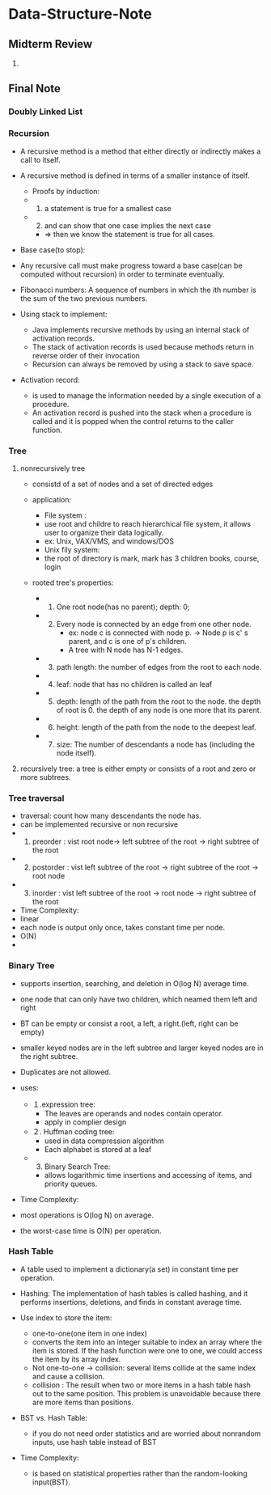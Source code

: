 # Data-Structure-Note

## Midterm Review

1. 

## Final Note

### Doubly Linked List

### Recursion
* A recursive method is a method that either directly or indirectly makes a call to itself.
* A recursive method is defined in terms of a smaller instance of itself. 
   * Proofs by induction:
   * 1. a statement is true for a smallest case 
   * 2. and can show that one case implies the next case
     *  => then we know the statement is true for all cases.
 * Base case(to stop):
 * Any recursive call must make progress toward a base case(can be computed without recursion) in order to terminate eventually.

* Fibonacci numbers: A sequence of numbers in which the ith number is the sum of the two previous numbers.

* Using stack to implement:
  * Java implements recursive methods by using an internal stack of activation records.
  * The stack of activation records is used because methods return in reverse order of their invocation
  * Recursion can always be removed by using a stack to save space.

* Activation record:
  *  is used to manage the information needed by a single execution of a procedure. 
  *  An activation record is pushed into the stack when a procedure is called and it is popped when the control returns to the caller function.




### Tree
1. nonrecursively tree
   * consistd of a set of nodes and a set of directed edges
   * application: 
     * File system : 
     * use root and childre to reach hierarchical file system, it allows user to organize their data logically.
     * ex: Unix, VAX/VMS, and windows/DOS
     * Unix fily system:
     * the root of directory is mark, mark has 3 children books, course, login
   * rooted tree's properties:
   
     * 1. One root node(has no parent); depth: 0;
     * 2. Every node is connected by an edge from one other node. 
          * ex: node c is connected with node p. -> Node p is c' s parent, and c is one of p's children.
          * A tree with N node has N-1 edges.
     * 3. path length: the number of edges from the root to each node. 
     * 4. leaf: node that has no children is called an leaf
     * 5. depth: length of the path from the root to the node. the depth of root is 0. the depth of any node is one more that its parent.
      * 6. height: length of the path from the node to the deepest leaf.
      * 7. size: The number of descendants a node has (including the node itself).
        
2. recursively tree: a tree is either empty or consists of a root and zero or more subtrees. 

### Tree traversal
* traversal: count how many descendants the node has.
* can be implemented recursive or non recursive
* 1. preorder : vist root node-> left subtree of the root -> right subtree of the root
* 2. postorder : vist left subtree of the root -> right subtree of the root -> root node
* 3. inorder : vist left subtree of the root -> root node -> right subtree of the root 
* Time Complexity: 
 * linear
 * each node is output only once, takes constant time per node.
 * O(N)
* 

### Binary Tree


* supports insertion, searching, and deletion in O(log N) average time. 
* one node that can only have two children, which neamed them left and right
* BT can be empty or consist a root, a left, a right.(left, right can be empty)
* smaller keyed nodes are in the left subtree and larger keyed nodes are in the right subtree. 
* Duplicates are not allowed.



* uses:  
  * １.expression tree:　
    * The leaves are operands and nodes contain operator. 
    * apply in complier design
  * ２. Huffman coding tree:
    * used in data compression algorithm
    * Each alphabet is stored at a leaf
  * 3. Binary Search Tree: 
    * allows logarithmic time insertions and accessing of items, and priority queues.  

* Time Complexity: 
 * most operations is O(log N) on average. 
 * the worst-case time is O(N) per operation.


### Hash Table
* A table used to implement a dictionary(a set) in constant time per operation.
* Hashing: The implementation of hash tables is called hashing, and it performs insertions, deletions, and finds in constant average time.

* Use index to store the item:
  * one-to-one(one item in one index)
  * converts the item into an integer suitable to index an array where the item is stored. If the hash function were one to one, we could access the item by its array index.
  * Not one-to-one -> collision: several items collide at the same index and cause a collision.
  * collision : The result when two or more items in a hash table hash out to the same position. This problem is unavoidable because there are more items than positions.
* BST vs. Hash Table:
  * if you do not need order statistics and are worried about nonrandom inputs, use hash table instead of BST
* Time Complexity: 
  *  is based on statistical properties rather than the random-looking input(BST). 
